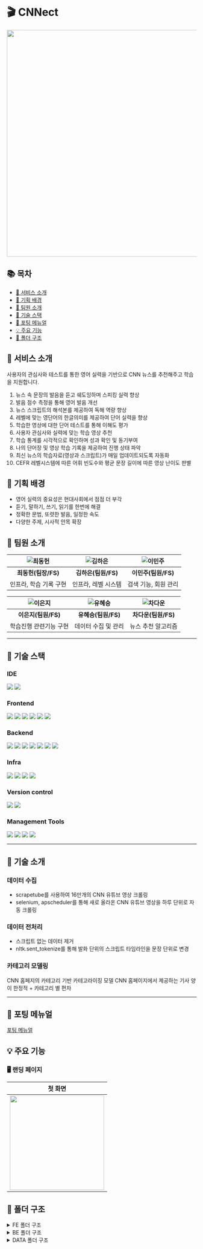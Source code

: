 # :clapper: CNNect

<img src="https://lab.ssafy.com/s10-bigdata-recom-sub2/S10P22A507/-/raw/master/assets/gifs/NonLoginHome.gif?ref_type=heads" width='600px'>

## 📚 목차
- [💬 서비스 소개](#intro)
- [🎯 기획 배경](#plans)
- [🙇 팀원 소개](#members)
- [🔨 기술 스택](#skills)
- [🚀 포팅 메뉴얼](#installation)
- [💡 주요 기능](#features)
- [📂 폴더 구조](#folder)

<a name="intro"></a>
## 💬 서비스 소개

사용자의 관심사와 테스트를 통한 영어 실력을 기반으로 CNN 뉴스를 추천해주고 학습을 지원합니다.
1. 뉴스 속 문장의 발음을 듣고 쉐도잉하며 스피킹 실력 향상
2. 발음 점수 측정을 통해 영어 발음 개선
3. 뉴스 스크립트의 해석본를 제공하여 독해 역량 향상
4. 레벨에 맞는 영단어의 한글의미를 제공하여 단어 실력을 향상
5. 학습한 영상에 대한 단어 테스트를 통해 이해도 평가
6. 사용자 관심사와 실력에 맞는 학습 영상 추천
7. 학습 통계를 시각적으로 확인하며 성과 확인 및 동기부여
8. 나의 단어장 및 영상 학습 기록을 제공하여 진행 상태 파악
9. 최신 뉴스의 학습자료(영상과 스크립트)가 매일 업데이트되도록 자동화
10. CEFR 레벨시스템에 따른 어휘 빈도수와 평균 문장 길이에 따른 영상 난이도 판별

<a name="plans"></a>
## 🎯 기획 배경
- 영어 실력의 중요성은 현대사회에서 점점 더 부각
- 듣기, 말하기, 쓰기, 읽기를 한번에 해결
- 정확한 문법, 또렷한 발음, 일정한 속도
- 다양한 주제, 시사적 안목 확장

<a name="members"></a>
## 🙇 팀원 소개

| <img alt="최동헌" src="/assets/images/dongheon.png"/> | <img alt="김하은" src="/assets/images/haeun.png"/> | <img alt="이민주" src="/assets/images/manju.png"/> |
|:---:|:---:|:---:|
|**최동헌(팀장/FS)**|**김하은(팀원/FS)**|**이민주(팀원/FS)**|
|인프라, 학습 기록 구현|인프라, 레벨 시스템|검색 기능, 회원 관리|

| <img alt="이은지" src="/assets/images/eunji.png"/> | <img alt="유혜승" src="/assets/images/hyeseung.jpg"/> | <img alt="차다운" src="/assets/images/dawun.png"/> |
|:---:|:---:|:---:|
|**이은지(팀원/FS)**|**유혜승(팀원/FS)**|**차다운(팀원/FS)**|
|학습진행 관련기능 구현|데이터 수집 및 관리|뉴스 추천 알고리즘|

---

<a name="skills"></a>
## 🔨 기술 스택
### IDE
<img src="https://img.shields.io/badge/intellij idea-000000?style=for-the-badge&logo=intellij idea&logoColor=white">
<img src="https://img.shields.io/badge/visual studio code-007ACC?style=for-the-badge&logo=visualstudiocode&logoColor=white">

### Frontend
<img src="https://img.shields.io/badge/javascript-F7DF1E?style=for-the-badge&logo=javascript&logoColor=black">
<img src="https://img.shields.io/badge/vue 3.4.15-4FC98D?style=for-the-badge&logo=vue&logoColor=white">
<img src="https://img.shields.io/badge/node.js 20.11.0-339933?style=for-the-badge&logo=node.js&logoColor=white">
<img src="https://img.shields.io/badge/axios 1.6.5-5A29E4?style=for-the-badge&logo=axios&logoColor=white">
<img src="https://img.shields.io/badge/tailwindcss-06B6D4?style=for-the-badge&logo=tailwindcss&logoColor=white">
<img src="https://img.shields.io/badge/cheerio-E88C1F?style=for-the-badge&logo=cheerio&logoColor=white">


### Backend
<img src="https://img.shields.io/badge/java 17-E84135?style=for-the-badge&logo=y&logoColor=white">
<img src="https://img.shields.io/badge/spring boot 3.2.1-6DB33F?style=for-the-badge&logo=spring boot&logoColor=white">
<img src="https://img.shields.io/badge/spring data jpa 3.2.1-6DB33F?style=for-the-badge&logo=t&logoColor=white">
<img src="https://img.shields.io/badge/spring security 6.2.1-6DB33F?style=for-the-badge&logo=spring security&logoColor=white">
<img src="https://img.shields.io/badge/swagger 2.0.2-5EA2D?style=for-the-badge&logo=spring security&logoColor=white">
<img src="https://img.shields.io/badge/jwt 0.8.0-000000?style=for-the-badge&logo=y&logoColor=white">
<img src="https://img.shields.io/badge/mysql 8.0.35-4479A1?style=for-the-badge&logo=mysql&logoColor=white">


### Infra
<img src="https://img.shields.io/badge/jenkins 2.426.3-D24939?style=for-the-badge&logo=jenkins&logoColor=white">
<img src="https://img.shields.io/badge/docker 25.0.0-2496ED?style=for-the-badge&logo=docker&logoColor=white">
<img src="https://img.shields.io/badge/nginx 1.25.3-009639?style=for-the-badge&logo=nginx&logoColor=white">
<img src="https://img.shields.io/badge/aws ec2-FF9900?style=for-the-badge&logo=amazon ec2&logoColor=white">

### Version control
<img src="https://img.shields.io/badge/git-F05032?style=for-the-badge&logo=git&logoColor=white">
<img src="https://img.shields.io/badge/gitlab-FC6D26?style=for-the-badge&logo=gitlab&logoColor=white">


### Management Tools
<img src="https://img.shields.io/badge/jira software-0052CC?style=for-the-badge&logo=jira software&logoColor=white">
<img src="https://img.shields.io/badge/mattermost-0058CC?style=for-the-badge&logo=mattermost&logoColor=white">
<img src="https://img.shields.io/badge/notion-000000?style=for-the-badge&logo=notion&logoColor=white">
<img src="https://img.shields.io/badge/figma-F24E1E?style=for-the-badge&logo=figma&logoColor=white">

---

<a name="skills"></a>

## 🔨 기술 소개

### 데이터 수집
- scrapetube를 사용하여 16만개의 CNN 유튜브 영상 크롤링
- selenium, apscheduler를 통해 새로 올라온 CNN 유튜브 영상을 하루 단위로 자동 크롤링

### 데이터 전처리
- 스크립트 없는 데이터 제거
- nltk.sent_tokenize를 통해 발화 단위의 스크립트 타임라인을 문장 단위로 변경

### 카테고리 모델링
CNN 홈페지의 카테고리 기반 카테고라이징 모델
CNN 홈페이지에서 제공하는 기사 양이 한정적 + 카테고리 별 편차

---

<a name="installation"></a>
## 🚀 포팅 메뉴얼
[포팅 메뉴얼](https://lab.ssafy.com/s10-bigdata-recom-sub2/S10P22A507/-/blob/master/exec/CNNect_A507_%ED%8F%AC%ED%8C%85%EB%A9%94%EB%89%B4%EC%96%BC.pdf?ref_type=heads)   


<a name="features"></a>

## 💡 주요 기능

### 🖥️ 랜딩 페이지
|                       첫 화면                        |
|:------------------------------------------------:|
| <img src="assets/gifs/NonLoginHome.gif" width='250px'> |


## 📂 폴더 구조
<details>
<summary>FE 폴더 구조</summary>
<div markdown="1">

```
📦frontend
 ┣ 📂.vscode
 ┣ 📂node_modules
 ┣ 📂public
 ┃ ┣ 📂badge
 ┃ ┣ 📂level
 ┣ 📂src
 ┃ ┣ 📂api
 ┃ ┃ ┣ 📜badge.js
 ┃ ┃ ┣ 📜eventBus.js
 ┃ ┃ ┣ 📜history.js
 ┃ ┃ ┣ 📜http.js
 ┃ ┃ ┣ 📜recommendations.js
 ┃ ┃ ┣ 📜scraping.js
 ┃ ┃ ┣ 📜search.js
 ┃ ┃ ┣ 📜sentence.js
 ┃ ┃ ┣ 📜study.js
 ┃ ┃ ┣ 📜test.js
 ┃ ┃ ┣ 📜user.js
 ┃ ┃ ┣ 📜video.js
 ┃ ┃ ┣ 📜voca.js
 ┃ ┃ ┗ 📜youtubeSetup.js
 ┃ ┣ 📂assets
 ┃ ┃ ┣ 📂gifs
 ┃ ┣ 📂components
 ┃ ┃ ┣ 📂common
 ┃ ┃ ┃ ┣ 📜CategoryVideoList.vue
 ┃ ┃ ┃ ┣ 📜DefaultHome.vue
 ┃ ┃ ┃ ┣ 📜Header.vue
 ┃ ┃ ┃ ┣ 📜NonLoginHome.vue
 ┃ ┃ ┃ ┗ 📜RecommVideoList.vue
 ┃ ┃ ┣ 📂history
 ┃ ┃ ┃ ┣ 📜CompletedVideo.vue
 ┃ ┃ ┃ ┣ 📜LearningVideo.vue
 ┃ ┃ ┃ ┗ 📜Voca.vue
 ┃ ┃ ┣ 📂study
 ┃ ┃ ┃ ┣ 📜PopupDictionary.vue
 ┃ ┃ ┃ ┣ 📜Quiz.vue
 ┃ ┃ ┃ ┣ 📜QuizResult.vue
 ┃ ┃ ┃ ┣ 📜Script.vue
 ┃ ┃ ┃ ┣ 📜Shadowing.vue
 ┃ ┃ ┃ ┣ 📜Title.vue
 ┃ ┃ ┃ ┣ 📜VideoPlayer.vue
 ┃ ┃ ┃ ┗ 📜Voca.vue
 ┃ ┃ ┗ 📂user
 ┃ ┃ ┃ ┣ 📜RegisterInfoComponent.vue
 ┃ ┃ ┃ ┣ 📜RegisterLevelComponent.vue
 ┃ ┃ ┃ ┣ 📜RegisterLevelDetailComponent.vue
 ┃ ┃ ┃ ┣ 📜RegisterLevelResultComponent.vue
 ┃ ┃ ┃ ┗ 📜RegisterVideoComponent.vue
 ┃ ┣ 📂router
 ┃ ┃ ┗ 📜index.js
 ┃ ┣ 📂stores
 ┃ ┃ ┗ 📜userStore.js
 ┃ ┣ 📂views
 ┃ ┃ ┣ 📂common
 ┃ ┃ ┃ ┣ 📜HomeView.vue
 ┃ ┃ ┃ ┣ 📜SearchView.vue
 ┃ ┃ ┃ ┗ 📜VideoView.vue
 ┃ ┃ ┣ 📂history
 ┃ ┃ ┃ ┗ 📜HistoryView.vue
 ┃ ┃ ┣ 📂level
 ┃ ┃ ┃ ┗ 📜LevelView.vue
 ┃ ┃ ┣ 📂study
 ┃ ┃ ┃ ┣ 📜QuizView.vue
 ┃ ┃ ┃ ┗ 📜StudyView.vue
 ┃ ┃ ┗ 📂user
 ┃ ┃ ┃ ┣ 📜MyPageView.vue
 ┃ ┃ ┃ ┗ 📜RegisterView.vue
 ┃ ┣ 📜App.vue
 ┃ ┣ 📜config.ini
 ┃ ┣ 📜index.css
 ┃ ┗ 📜main.js
 ```
</div>
</details>

<details>
<summary>BE 폴더 구조</summary>
<div markdown="1">

```
📦backend
 ┣ 📂gradle
 ┃ ┗ 📂wrapper
 ┣ 📂src
 ┃ ┣ 📂main
 ┃ ┃ ┣ 📂java
 ┃ ┃ ┃ ┗ 📂com
 ┃ ┃ ┃ ┃ ┗ 📂ssafy
 ┃ ┃ ┃ ┃ ┃ ┗ 📂cnnect
 ┃ ┃ ┃ ┃ ┃ ┃ ┣ 📂badge
 ┃ ┃ ┃ ┃ ┃ ┃ ┃ ┣ 📂controller
 ┃ ┃ ┃ ┃ ┃ ┃ ┃ ┣ 📂dto
 ┃ ┃ ┃ ┃ ┃ ┃ ┃ ┣ 📂entity
 ┃ ┃ ┃ ┃ ┃ ┃ ┃ ┣ 📂repository
 ┃ ┃ ┃ ┃ ┃ ┃ ┃ ┗ 📂service
 ┃ ┃ ┃ ┃ ┃ ┃ ┣ 📂config
 ┃ ┃ ┃ ┃ ┃ ┃ ┣ 📂exception
 ┃ ┃ ┃ ┃ ┃ ┃ ┃ ┣ 📂code
 ┃ ┃ ┃ ┃ ┃ ┃ ┃ ┣ 📂dto
 ┃ ┃ ┃ ┃ ┃ ┃ ┃ ┣ 📜GlobalException.java
 ┃ ┃ ┃ ┃ ┃ ┃ ┃ ┗ 📜UnAuthorizedException.java
 ┃ ┃ ┃ ┃ ┃ ┃ ┣ 📂oauth
 ┃ ┃ ┃ ┃ ┃ ┃ ┃ ┣ 📂controller
 ┃ ┃ ┃ ┃ ┃ ┃ ┃ ┣ 📂jwt
 ┃ ┃ ┃ ┃ ┃ ┃ ┃ ┃ ┣ 📂filter
 ┃ ┃ ┃ ┃ ┃ ┃ ┃ ┣ 📂repository
 ┃ ┃ ┃ ┃ ┃ ┃ ┃ ┣ 📂service
 ┃ ┃ ┃ ┃ ┃ ┃ ┃ ┗ 📂token
 ┃ ┃ ┃ ┃ ┃ ┃ ┣ 📂recommendation
 ┃ ┃ ┃ ┃ ┃ ┃ ┃ ┣ 📂controller
 ┃ ┃ ┃ ┃ ┃ ┃ ┃ ┣ 📂dto
 ┃ ┃ ┃ ┃ ┃ ┃ ┃ ┣ 📂entity
 ┃ ┃ ┃ ┃ ┃ ┃ ┃ ┣ 📂repository
 ┃ ┃ ┃ ┃ ┃ ┃ ┃ ┗ 📂service
 ┃ ┃ ┃ ┃ ┃ ┃ ┣ 📂result
 ┃ ┃ ┃ ┃ ┃ ┃ ┣ 📂search
 ┃ ┃ ┃ ┃ ┃ ┃ ┃ ┣ 📂controller
 ┃ ┃ ┃ ┃ ┃ ┃ ┃ ┣ 📂dto
 ┃ ┃ ┃ ┃ ┃ ┃ ┃ ┣ 📂entity
 ┃ ┃ ┃ ┃ ┃ ┃ ┃ ┣ 📂repository
 ┃ ┃ ┃ ┃ ┃ ┃ ┃ ┗ 📂service
 ┃ ┃ ┃ ┃ ┃ ┃ ┣ 📂user
 ┃ ┃ ┃ ┃ ┃ ┃ ┃ ┣ 📂controller
 ┃ ┃ ┃ ┃ ┃ ┃ ┃ ┣ 📂dto
 ┃ ┃ ┃ ┃ ┃ ┃ ┃ ┣ 📂entity
 ┃ ┃ ┃ ┃ ┃ ┃ ┃ ┣ 📂repository
 ┃ ┃ ┃ ┃ ┃ ┃ ┃ ┗ 📂service
 ┃ ┃ ┃ ┃ ┃ ┃ ┣ 📂userHistory
 ┃ ┃ ┃ ┃ ┃ ┃ ┃ ┣ 📂controller
 ┃ ┃ ┃ ┃ ┃ ┃ ┃ ┣ 📂dto
 ┃ ┃ ┃ ┃ ┃ ┃ ┃ ┣ 📂entity
 ┃ ┃ ┃ ┃ ┃ ┃ ┃ ┣ 📂repository
 ┃ ┃ ┃ ┃ ┃ ┃ ┃ ┗ 📂service
 ┃ ┃ ┃ ┃ ┃ ┃ ┣ 📂userSentence
 ┃ ┃ ┃ ┃ ┃ ┃ ┃ ┣ 📂controller
 ┃ ┃ ┃ ┃ ┃ ┃ ┃ ┣ 📂dto
 ┃ ┃ ┃ ┃ ┃ ┃ ┃ ┣ 📂entity
 ┃ ┃ ┃ ┃ ┃ ┃ ┃ ┣ 📂repository
 ┃ ┃ ┃ ┃ ┃ ┃ ┃ ┗ 📂service
 ┃ ┃ ┃ ┃ ┃ ┃ ┣ 📂video
 ┃ ┃ ┃ ┃ ┃ ┃ ┃ ┣ 📂controller
 ┃ ┃ ┃ ┃ ┃ ┃ ┃ ┣ 📂dto
 ┃ ┃ ┃ ┃ ┃ ┃ ┃ ┣ 📂entity
 ┃ ┃ ┃ ┃ ┃ ┃ ┃ ┣ 📂repository
 ┃ ┃ ┃ ┃ ┃ ┃ ┃ ┗ 📂service
 ┃ ┃ ┃ ┃ ┃ ┃ ┣ 📂voca
 ┃ ┃ ┃ ┃ ┃ ┃ ┃ ┣ 📂controller
 ┃ ┃ ┃ ┃ ┃ ┃ ┃ ┣ 📂dto
 ┃ ┃ ┃ ┃ ┃ ┃ ┃ ┣ 📂entity
 ┃ ┃ ┃ ┃ ┃ ┃ ┃ ┣ 📂repository
 ┃ ┃ ┃ ┃ ┃ ┃ ┃ ┗ 📂service
 ┃ ┃ ┃ ┃ ┃ ┃ ┗ 📜CnnectApplication.java
 ┃ ┃ ┗ 📂resources
 ┃ ┃ ┃ ┗ 📜application.properties
```
</div>
</details>

<details>
<summary>DATA 폴더 구조</summary>
<div markdown="1">

```
📦data
 ┣ 📂conf
 ┣ 📂data
 ┃ ┣ 📂csv
 ┃ ┃ ┗ 📜result.csv
 ┃ ┣ 📂ipynb
 ┃ ┃ ┣ 📜categorize.ipynb
 ┃ ┃ ┣ 📜level_video.ipynb
 ┃ ┃ ┗ 📜word_video.ipynb
 ┃ ┣ 📂json
 ┃ ┃ ┣ 📜addCategory.json
 ┃ ┃ ┣ 📜addDifficulty.json
 ┃ ┃ ┣ 📜cnnect_baseData.json
 ┃ ┃ ┗ 📜cnnect_final.json
 ┃ ┗ 📂py
 ┃ ┃ ┣ 📜category_model.h5
 ┃ ┃ ┣ 📜config_reader.py
 ┃ ┃ ┣ 📜crawling.py
 ┃ ┃ ┣ 📜sample.json
 ┃ ┃ ┣ 📜script_category.py
 ┃ ┃ ┣ 📜script_info.py
 ┃ ┃ ┣ 📜script_level.py
 ┃ ┃ ┗ 📜videoId.py
 ┣ 📂recommendation
 ┃ ┣ 📜config_reader.py
 ┃ ┣ 📜recommendedNewsByScript.py
 ┣ 📂test
 ┃ ┣ 📜leveltest.py
 ┃ ┣ 📜videotest.py
 ┣ 📜app.py
 ┣ 📜Dockerfile
 ┗ 📜requirements.txt 
```
</div>
</details>
